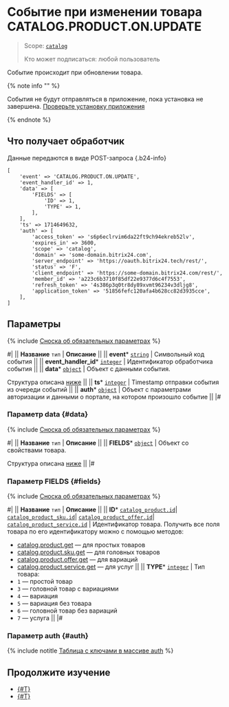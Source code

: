 # Событие при изменении товара CATALOG.PRODUCT.ON.UPDATE

> Scope: [`catalog`](../../../scopes/permissions.md)
>
> Кто может подписаться: любой пользователь

Событие происходит при обновлении товара.


{% note info "" %}

События не будут отправляться в приложение, пока установка не завершена. [Проверьте установку приложения](../../../../settings/app-installation/installation-finish.md)

{% endnote %}

## Что получает обработчик

Данные передаются в виде POST-запроса {.b24-info}

```
[
    'event' => 'CATALOG.PRODUCT.ON.UPDATE',    
    'event_handler_id' => 1,
    'data' => [
        'FIELDS' => [
            'ID' => 1,            
            'TYPE' => 1,
        ],
    ],
    'ts' => 1714649632,
    'auth' => [
        'access_token' => 's6p6eclrvim6da22ft9ch94ekreb52lv',
        'expires_in' => 3600,
        'scope' => 'catalog',
        'domain' => 'some-domain.bitrix24.com',
        'server_endpoint' => 'https://oauth.bitrix24.tech/rest/',
        'status' => 'F',
        'client_endpoint' => 'https://some-domain.bitrix24.com/rest/',
        'member_id' => 'a223c6b3710f85df22e9377d6c4f7553',
        'refresh_token' => '4s386p3q0tr8dy89xvmt96234v3dljg8',
        'application_token' => '51856fefc120afa4b628cc82d3935cce',
    ],
]
```

## Параметры

{% include [Сноска об обязательных параметрах](../../../../_includes/required.md) %}

#|
|| **Название**
`тип` | **Описание** ||
|| **event***
[`string`](../../data-types.md) | Символьный код события ||
|| **event_handler_id***
[`integer`](../../data-types.md) | Идентификатор обработчика события ||
|| **data***
[`object`](../../data-types.md) | Объект с данными события.

Структура описана [ниже](#data) ||
|| **ts***
[`integer`](../../data-types.md) | Timestamp отправки события из очереди событий ||
|| **auth***
[`object`](../../data-types.md) | Объект с параметрами авторизации и данными о портале, на котором произошло событие ||
|#

### Параметр data {#data}

{% include [Сноска об обязательных параметрах](../../../../_includes/required.md) %}

#|
|| **Название**
`тип` | **Описание** ||
|| **FIELDS***
[`object`](../../data-types.md) | Объект со свойствами товара.

Структура описана [ниже](#fields) ||
|#

### Параметр FIELDS {#fields}

{% include [Сноска об обязательных параметрах](../../../../_includes/required.md) %}

#|
|| **Название**
`тип` | **Описание** ||
|| **ID***
[`catalog_product.id`](../../data-types.md#catalog_product)\|
[`catalog_product_sku.id`](../../data-types.md#catalog_product_sku)\|
[`catalog_product_offer.id`](../../data-types.md#catalog_product_offer)\|
[`catalog_product_service.id`](../../data-types.md#catalog_product_service) | Идентификатор товара. Получить все поля товара по его идентификатору можно с помощью методов:
- [catalog.product.get](../catalog-product-get.md) — для простых товаров
- [catalog.product.sku.get](../sku/catalog-product-sku-get.md) — для головных товаров
- [catalog.product.offer.get](../offer/catalog-product-offer-get.md) — для вариаций
- [catalog.product.service.get](../service/catalog-product-service-get.md) — для услуг
||
|| **TYPE***
[`integer`](../../data-types.md) | Тип товара:
- `1` — простой товар
- `3` — головной товар с вариациями
- `4` — вариация
- `5` — вариация без товара
- `6` — головной товар без вариаций
- `7` — услуга
||
|#

### Параметр auth {#auth}

{% include notitle [Таблица с ключами в массиве auth](../../../../_includes/auth-params-in-events.md) %}

## Продолжите изучение

- [{#T}](./catalog-product-on-add.md)
- [{#T}](./catalog-product-on-delete.md)
